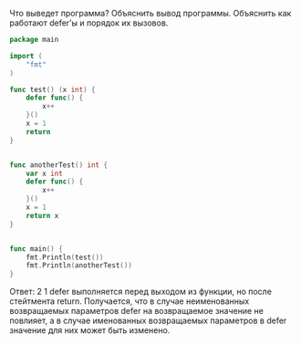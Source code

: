 Что выведет программа? Объяснить вывод программы. 
Объяснить как работают defer’ы и порядок их вызовов.

```go
package main

import (
	"fmt"
)

func test() (x int) {
	defer func() {
		x++
	}()
	x = 1
	return
}


func anotherTest() int {
	var x int
	defer func() {
		x++
	}()
	x = 1
	return x
}


func main() {
	fmt.Println(test())
	fmt.Println(anotherTest())
}
```

Ответ:
2
1
defer выполняется перед выходом из функции, но после стейтмента
return.
Получается, что в случае неименованных возвращаемых параметров
defer на возвращаемое значение не повлияет, а в случае
именованных возвращаемых параметров в defer значение для них может 
быть изменено.
